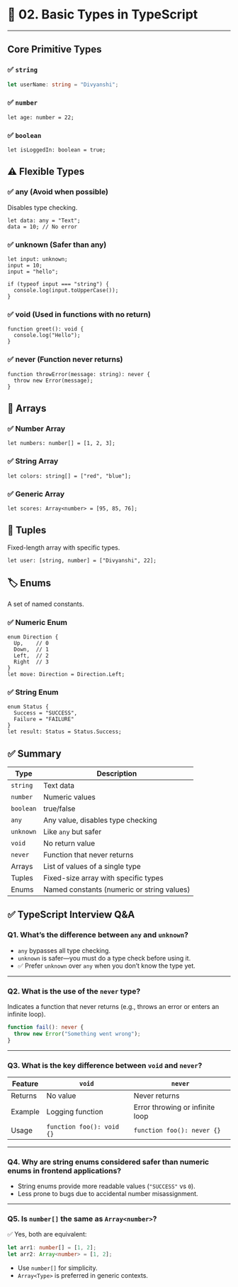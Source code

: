 # 📘 02. Basic Types in TypeScript

---

## Core Primitive Types

### ✅ `string`
```ts
let userName: string = "Divyanshi";
```

### ✅ `number`
```
let age: number = 22;
```

### ✅ `boolean`
```
let isLoggedIn: boolean = true;
```

## ⚠️ Flexible Types

### ✅ any (Avoid when possible)
Disables type checking.

```
let data: any = "Text";
data = 10; // No error
```

### ✅ unknown (Safer than any)
```
let input: unknown;
input = 10;
input = "hello";

if (typeof input === "string") {
  console.log(input.toUpperCase());
}
```

### ✅ void (Used in functions with no return)
```
function greet(): void {
  console.log("Hello");
}
```

### ✅ never (Function never returns)
```
function throwError(message: string): never {
  throw new Error(message);
}
```

## 🧾 Arrays

### ✅ Number Array
```
let numbers: number[] = [1, 2, 3];
```

### ✅ String Array
```
let colors: string[] = ["red", "blue"];
```

### ✅ Generic Array
```
let scores: Array<number> = [95, 85, 76];
```

## 🎯 Tuples

Fixed-length array with specific types.

```
let user: [string, number] = ["Divyanshi", 22];
```

## 🏷️ Enums

A set of named constants.

### ✅ Numeric Enum
```
enum Direction {
  Up,    // 0
  Down,  // 1
  Left,  // 2
  Right  // 3
}
let move: Direction = Direction.Left;
```

### ✅ String Enum
```
enum Status {
  Success = "SUCCESS",
  Failure = "FAILURE"
}
let result: Status = Status.Success;
```
## ✅ Summary

| Type     | Description                                 |
|----------|---------------------------------------------|
| `string` | Text data                                   |
| `number` | Numeric values                              |
| `boolean`| true/false                                  |
| `any`    | Any value, disables type checking           |
| `unknown`| Like `any` but safer                        |
| `void`   | No return value                             |
| `never`  | Function that never returns                 |
| Arrays   | List of values of a single type             |
| Tuples   | Fixed-size array with specific types        |
| Enums    | Named constants (numeric or string values)  |

## ✅ TypeScript Interview Q&A

### Q1. What’s the difference between `any` and `unknown`?
- `any` bypasses all type checking.
- `unknown` is safer—you must do a type check before using it.
- ✅ Prefer `unknown` over `any` when you don’t know the type yet.

---

### Q2. What is the use of the `never` type?
Indicates a function that never returns (e.g., throws an error or enters an infinite loop).

```ts
function fail(): never {
  throw new Error("Something went wrong");
}
```

---

### Q3. What is the key difference between `void` and `never`?

| Feature  | `void`               | `never`                            |
|----------|----------------------|-------------------------------------|
| Returns  | No value             | Never returns                       |
| Example  | Logging function     | Error throwing or infinite loop     |
| Usage    | `function foo(): void {}` | `function foo(): never {}`         |

---

### Q4. Why are string enums considered safer than numeric enums in frontend applications?
- String enums provide more readable values (`"SUCCESS"` vs `0`).
- Less prone to bugs due to accidental number misassignment.

---

### Q5. Is `number[]` the same as `Array<number>`?
✅ Yes, both are equivalent:

```ts
let arr1: number[] = [1, 2];
let arr2: Array<number> = [1, 2];
```

- Use `number[]` for simplicity.
- `Array<Type>` is preferred in generic contexts.

